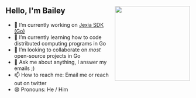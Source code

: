 <h2><img align="right" height="205" src="https://i.giphy.com/media/ftHNle25rthTu19OAd/giphy.webp">Hello, I'm Bailey</h2>

- 🔭 I’m currently working on [Jexia SDK (Go)](https://github.com/BaileyJM02/jexia-sdk-go)
- 🌱 I’m currently learning how to code distributed computing programs in Go
- 👯 I’m looking to collaborate on _most_ open-source projects in Go
- 💬 Ask me about anything, I answer my emails ;) 
- 📫 How to reach me: Email me or reach out on twitter
- 😄 Pronouns: He / Him
